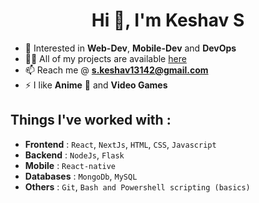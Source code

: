 <h1 align="center">Hi 👋, I'm Keshav S</h1>

- 🚀 Interested in **Web-Dev**, **Mobile-Dev** and **DevOps**
- 👨‍💻 All of my projects are available <a href="https://github.com/Keshav13142?tab=repositories"
    target="_blank">here</a>
- 📫 Reach me @ **s.keshav13142@gmail.com**
- ⚡ I like **Anime** 🤖 and **Video Games**

## Things I've worked with :

- **Frontend** : `React`, `NextJs`, `HTML`, `CSS`, `Javascript`
- **Backend**  : `NodeJs`, `Flask`
- **Mobile** : `React-native`
- **Databases** : `MongoDb`, `MySQL`
- **Others** : `Git`, `Bash and Powershell scripting (basics)`

<!-- ![](https://github-profile-summary-cards.vercel.app/api/cards/profile-details?username=keshav13142&theme=github_dark) -->
<!-- ![](https://github-readme-stats.vercel.app/api/top-langs/?username=keshav13142&layout=compact&theme=dark) -->
